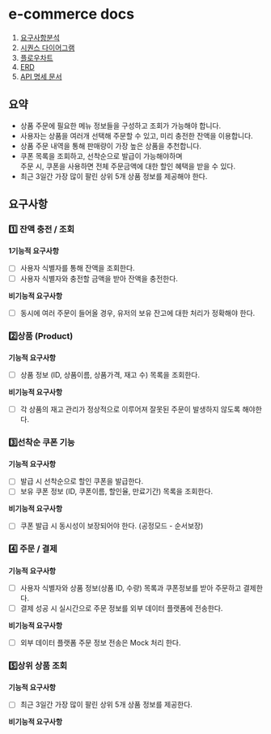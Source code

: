 # e-commerce docs

1. [요구사항분석](./Requirements.md)
2. [시퀀스 다이어그램](./Sequence.md)
3. [플로우차트](./FlowChart)
4. [ERD](./ERD.md)
5. [API 명세 문서](./ApiDocs.md)


## 요약

- 상품 주문에 필요한 메뉴 정보들을 구성하고 조회가 가능해야 합니다.
- 사용자는 상품을 여러개 선택해 주문할 수 있고, 미리 충전한 잔액을 이용합니다.
- 상품 주문 내역을 통해 판매량이 가장 높은 상품을 추천합니다.
- 쿠폰 목록을 조회하고, 선착순으로 발급이 가능해야하며  
  주문 시, 쿠폰을 사용하면 전체 주문금액에 대한 할인 혜택을 받을 수 있다.
- 최근 3일간 가장 많이 팔린 상위 5개 상품 정보를 제공해야 한다.


## 요구사항

### 1️⃣ 잔액  충전 / 조회

**1기능적 요구사항**

+ [ ] 사용자 식별자를 통해 잔액을 조회한다.
+ [ ] 사용자 식별자와 충전할 금액을 받아 잔액을 충전한다.

**비기능적 요구사항**

+ [ ] 동시에 여러 주문이 들어올 경우, 유저의 보유 잔고에 대한 처리가 정확해야 한다.

### 2️⃣상품 (Product)

**기능적 요구사항**

+ [ ] 상품 정보 (ID, 상품이름, 상품가격, 재고 수) 목록을 조회한다.

**비기능적 요구사항**

+ [ ] 각 상품의 재고 관리가 정상적으로 이루어져 잘못된 주문이 발생하지 않도록 해야한다.

### 3️⃣선착순 쿠폰 기능

**기능적 요구사항**

+ [ ] 발급 시 선착순으로 할인 쿠폰을 발급한다.
+ [ ] 보유 쿠폰 정보 (ID, 쿠폰이름, 할인율, 만료기간) 목록을 조회한다.

**비기능적 요구사항**

+ [ ] 쿠폰 발급 시 동시성이 보장되어야 한다. (공정모드 - 순서보장)


### 4️⃣ 주문 / 결제

**기능적 요구사항**

+ [ ] 사용자 식별자와 상품 정보(상품 ID, 수량) 목록과 쿠폰정보를 받아 주문하고 결제한다.
+ [ ] 결제 성공 시 실시간으로 주문 정보를  외부 데이터 플랫폼에 전송한다.

**비기능적 요구사항**

+ [ ] 외부 데이터 플랫폼 주문 정보 전송은 Mock 처리 한다.


### 5️⃣상위 상품 조회

**기능적 요구사항**

+ [ ] 최근 3일간 가장 많이 팔린 상위 5개 상품 정보를 제공한다.

**비기능적 요구사항**
